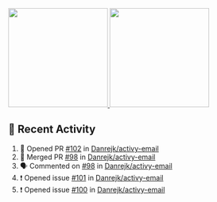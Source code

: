 <a href="https://github.com/anuraghazra/github-readme-stats">
  <img height=200 src="https://readme-stats-danrejk.vercel.app/api?username=Danrejk&theme=github_dark&border_color=3d444d&count_private=true" />
</a>
<a href="https://github.com/anuraghazra/github-readme-stats">
  <img height=200 src="https://readme-stats-danrejk.vercel.app/api/top-langs/?username=Danrejk&layout=donut&theme=github_dark&border_color=3d444d&count_private=true" />
</a>

## 🚀 Recent Activity  
<!--START_SECTION:activity-->
1. 💪 Opened PR [#102](https://github.com/Danrejk/activy-email/pull/102) in [Danrejk/activy-email](https://github.com/Danrejk/activy-email)
2. 🎉 Merged PR [#98](https://github.com/Danrejk/activy-email/pull/98) in [Danrejk/activy-email](https://github.com/Danrejk/activy-email)
3. 🗣 Commented on [#98](https://github.com/Danrejk/activy-email/pull/98#issuecomment-2832233401) in [Danrejk/activy-email](https://github.com/Danrejk/activy-email)
4. ❗ Opened issue [#101](https://github.com/Danrejk/activy-email/issues/101) in [Danrejk/activy-email](https://github.com/Danrejk/activy-email)
5. ❗ Opened issue [#100](https://github.com/Danrejk/activy-email/issues/100) in [Danrejk/activy-email](https://github.com/Danrejk/activy-email)
<!--END_SECTION:activity-->
